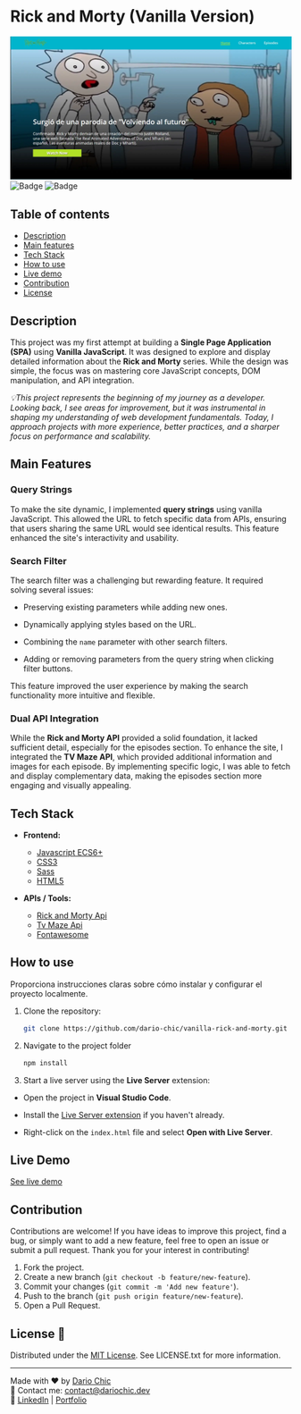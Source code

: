 

# Rick and Morty (Vanilla Version)


![Portada](https://raw.githubusercontent.com/dario-chic/vanilla-rick-and-morty/refs/heads/main/banner.webp)
![Badge](https://img.shields.io/badge/Status-Finished-brightgreen)
![Badge](https://img.shields.io/badge/License-MIT-blue)
## Table of contents

- [Description](#description)
- [Main features](#main-features)
- [Tech Stack](#tech-stack)
- [How to use](#how-to-use)
- [Live demo](#live-demo)
- [Contribution](#contribution)
- [License](#license)

## Description

This project was my first attempt at building a **Single Page Application (SPA)** using **Vanilla JavaScript**. It was designed to explore and display detailed information about the **Rick and Morty** series. While the design was simple, the focus was on mastering core JavaScript concepts, DOM manipulation, and API integration.

_💡This project represents the beginning of my journey as a developer. Looking back, I see areas for improvement, but it was instrumental in shaping my understanding of web development fundamentals. Today, I approach projects with more experience, better practices, and a sharper focus on performance and scalability._

## Main Features

### Query Strings

To make the site dynamic, I implemented  **query strings**  using vanilla JavaScript. This allowed the URL to fetch specific data from APIs, ensuring that users sharing the same URL would see identical results. This feature enhanced the site's interactivity and usability.

### Search Filter

The search filter was a challenging but rewarding feature. It required solving several issues:

-   Preserving existing parameters while adding new ones.
    
-   Dynamically applying styles based on the URL.
    
-   Combining the  `name`  parameter with other search filters.
    
-   Adding or removing parameters from the query string when clicking filter buttons.
    

This feature improved the user experience by making the search functionality more intuitive and flexible.

### Dual API Integration

While the  **Rick and Morty API**  provided a solid foundation, it lacked sufficient detail, especially for the episodes section. To enhance the site, I integrated the  **TV Maze API**, which provided additional information and images for each episode. By implementing specific logic, I was able to fetch and display complementary data, making the episodes section more engaging and visually appealing.


## Tech Stack

- **Frontend:** 
	- [Javascript ECS6+](https://developer.mozilla.org/en-US/docs/Web/JavaScript)
	- [CSS3](https://developer.mozilla.org/en-US/docs/Web/CSS)
	- [Sass](https://sass-lang.com/)
	- [HTML5](https://developer.mozilla.org/en-US/docs/Web/HTML)
	
- **APIs / Tools:**
	- [Rick and Morty Api](https://rickandmortyapi.com/)
	- [Tv Maze Api](https://www.tvmaze.com/api)
	- [Fontawesome](https://fontawesome.com/)

## How to use

Proporciona instrucciones claras sobre cómo instalar y configurar el proyecto localmente.

1. Clone the repository:
   ```bash
   git clone https://github.com/dario-chic/vanilla-rick-and-morty.git
   ```
2. Navigate to the project folder
   ```bash
   npm install
   ```
3. Start a live server using the  **Live Server**  extension:

-   Open the project in  **Visual Studio Code**.
    
-   Install the  [Live Server extension](https://marketplace.visualstudio.com/items?itemName=ritwickdey.LiveServer)  if you haven't already.
    
-   Right-click on the  `index.html`  file and select  **Open with Live Server**.

## Live Demo

[See live demo](https://dario-chic.github.io/vanilla-rick-and-morty/#/)

## Contribution


Contributions are welcome! If you have ideas to improve this project, find a bug, or simply want to add a new feature, feel free to open an issue or submit a pull request. Thank you for your interest in contributing!

1. Fork the project.
2. Create a new branch (`git checkout -b feature/new-feature`).
3. Commit your changes (`git commit -m 'Add new feature'`).
4. Push to the branch (`git push origin feature/new-feature`).
5. Open a Pull Request.

## License 📜
Distributed under the [MIT License](https://opensource.org/licenses/MIT). See LICENSE.txt for more information.

---

Made with ❤️ by [Dario Chic](https://github.com/dario-chic)  
📧 Contact me: [contact@dariochic.dev](mailto:contact@dariochic.dev)  
🔗 [LinkedIn](https://www.linkedin.com/in/dariochic/) | [Portfolio](https://dariochic.dev)
